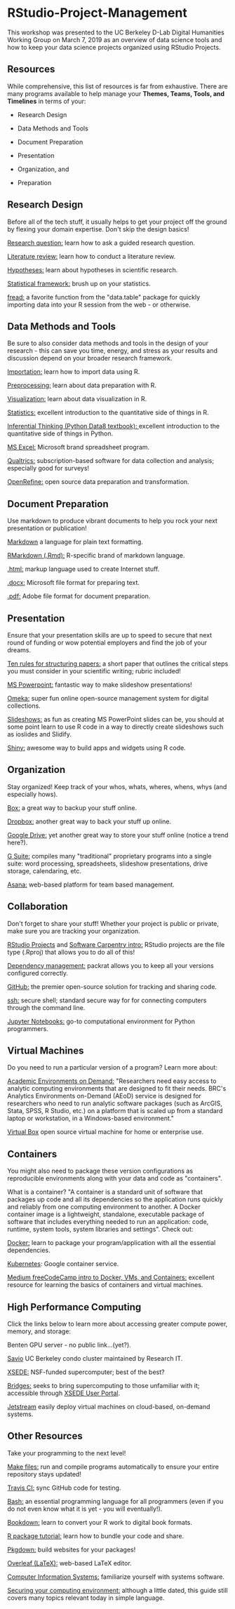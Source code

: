 # RStudio-Project-Management
This workshop was presented to the UC Berkeley D-Lab Digital Humanities Working Group on March 7, 2019 as an overview of data science tools and how to keep your data science projects organized using RStudio Projects. 

## Resources
While comprehensive, this list of resources is far from exhaustive. There are many programs available to help manage your **Themes, Teams, Tools, and Timelines** in terms of your: 

- Research Design

- Data Methods and Tools

- Document Preparation

- Presentation

- Organization, and

- Preparation

## Research Design
Before all of the tech stuff, it usually helps to get your project off the ground by flexing your domain expertise. Don't skip the design basics! 

[Research question:](http://guides.lib.berkeley.edu/c.php?g=63246) learn how to ask a guided research question. 

[Literature review:](http://guides.lib.berkeley.edu/Energy/lit-review) learn how to conduct a literature review. 

[Hypotheses:](https://undsci.berkeley.edu/article/howscienceworks_19) learn about hypotheses in scientific research. 

[Statistical framework:](https://www.khanacademy.org/math/statistics-probability/designing-studies) brush up on your statistics. 

[fread:](https://www.r-bloggers.com/getting-data-from-an-online-source/) a favorite function from the "data.table" package for quickly importing data into your R session from the web - or otherwise. 

## Data Methods and Tools
Be sure to also consider data methods and tools in the design of your research - this can save you time, energy, and stress as your results and discussion depend on your broader research framework. 

[Importation:](https://www.datacamp.com/community/tutorials/r-data-import-tutorial) learn how to import data using R. 

[Preprocessing:](https://cran.r-project.org/doc/contrib/de_Jonge+van_der_Loo-Introduction_to_data_cleaning_with_R.pdf) learn about data preparation with R. 

[Visualization:](https://r4ds.had.co.nz/data-visualisation.html) learn about data visualization in R. 

[Statistics:](https://cran.r-project.org/web/packages/IPSUR/vignettes/IPSUR.pdf) excellent introduction to the quantitative side of things in R. 

[Inferential Thinking (Python Data8 textbook): ](https://www.inferentialthinking.com/chapters/intro.html) excellent introduction to the quantitative side of things in Python. 

[MS Excel:](https://support.office.com/en-us/article/excel-for-windows-training-9bc05390-e94c-46af-a5b3-d7c22f6990bb) Microsoft brand spreadsheet program. 

[Qualtrics:](https://www.ndsu.edu/gdc/wp-content/pdf/qualtrics-step-by-step-manual.pdf) subscription-based software for data collection and analysis; especially good for surveys!

[OpenRefine:](http://openrefine.org/documentation.html) open source data preparation and transformation. 

## Document Preparation
Use markdown to produce vibrant documents to help you rock your next presentation or publication! 

[Markdown](https://www.markdownguide.org/) a language for plain text formatting. 

[RMarkdown (.Rmd):](https://rmarkdown.rstudio.com/lesson-1.html) R-specific brand of markdown language.

[.html:](https://html.com/) markup language used to create Internet stuff. 

[.docx:](https://edu.gcfglobal.org/en/word2016/) Microsoft file format for preparing text. 

[.pdf:](https://helpx.adobe.com/acrobat/tutorials.html) Adobe file format for document preparation. 

## Presentation
Ensure that your presentation skills are up to speed to secure that next round of funding or wow potential employers and find the job of your dreams.

[Ten rules for structuring papers:](https://journals.plos.org/ploscompbiol/article?id=10.1371/journal.pcbi.1005619) a short paper that outlines the critical steps you must consider in your scientific writing; rubric included! 

[MS Powerpoint:](https://business.tutsplus.com/tutorials/how-to-learn-powerpoint--cms-29884) fantastic way to make slideshow presentations! 

[Omeka:](https://omeka.org/) super fun online open-source management system for digital collections. 

[Slideshows:](https://yintingchou.com/posts/ioslides-vs-slidify-in-r-markdown-presentation/) as fun as creating MS PowerPoint slides can be, you should at some point learn to use R code in a way to directly create slideshows such as ioslides and Slidify. 

[Shiny:](https://shiny.rstudio.com/articles/basics.html) awesome way to build apps and widgets using R code. 

## Organization
Stay organized! Keep track of your whos, whats, wheres, whens, whys (and especially hows). 

[Box:](https://bconnected.berkeley.edu/collaboration-services/box) a great way to backup your stuff online. 

[Dropbox:](https://www.lynda.com/Dropbox-training-tutorials/1697-0.html) another great way to back your stuff up online. 

[Google Drive:](https://gsuite.google.com/learning-center/products/drive/get-started/#!/) yet another great way to store your stuff online (notice a trend here?). 

[G Suite:](https://gsuite.google.com/learning-center/#!/) compiles many "traditional" proprietary programs into a single suite: word processing, spreadsheets, slideshow presentations, drive storage, calendaring, etc. 

[Asana:](https://asana.com/guide) web-based platform for team based management. 

## Collaboration
Don't forget to share your stuff! Whether your project is public or private, make sure you are tracking your organization. 

[RStudio Projects](https://support.rstudio.com/hc/en-us/articles/200526207-Using-Projects) and [Software Carpentry intro:](https://swcarpentry.github.io/r-novice-gapminder/02-project-intro/) RStudio projects are the file type (.Rproj) that allows you to do all of this! 

[Dependency management:](https://rstudio.github.io/packrat/) packrat allows you to keep all your versions configured correctly. 

[GitHub:](https://guides.github.com/) the premier open-source solution for tracking and sharing code. 

[ssh:](https://happygitwithr.com/ssh-keys.html) secure shell; standard secure way for for connecting computers through the command line. 

[Jupyter Notebooks:](https://realpython.com/jupyter-notebook-introduction/) go-to computational environment for Python programmers. 

## Virtual Machines
Do you need to run a particular version of a program? Learn more about: 

[Academic Environments on Demand:](http://research-it.berkeley.edu/services/analytics-environments-demand) "Researchers need easy access to analytic computing environments that are designed to fit their needs. BRC's Analytics Environments on-Demand (AEoD) service is designed for researchers who need to run analytic software packages (such as ArcGIS, Stata, SPSS, R Studio, etc.) on a platform that is scaled up from a standard laptop or workstation, in a Windows-based environment."

[Virtual Box](https://www.virtualbox.org/) open source virtual machine for home or enterprise use. 

## Containers 
You might also need to package these version configurations as reproducible environments along with your data and code as "containers". 

What is a container? "A container is a standard unit of software that packages up code and all its dependencies so the application runs quickly and reliably from one computing environment to another. A Docker container image is a lightweight, standalone, executable package of software that includes everything needed to run an application: code, runtime, system tools, system libraries and settings". Check out: 

[Docker:](https://www.docker.com/resources/what-container) learn to package your program/application with all the essential dependencies. 

[Kubernetes](https://kubernetes.io/): Google container service. 

[Medium freeCodeCamp intro to Docker, VMs, and Containers:](https://medium.freecodecamp.org/comprehensive-introductory-guide-to-docker-vms-and-containers-4e42a13ee103) excellent resource for learning the basics of containers and virtual machines. 

## High Performance Computing
Click the links below to learn more about accessing greater compute power, memory, and storage: 

Benten GPU server - no public link...(yet?). 

[Savio](http://research-it.berkeley.edu/services/high-performance-computing/user-guide/savio-user-guide) UC Berkeley condo cluster maintained by Research IT.

[XSEDE:](http://research-it.berkeley.edu/services/high-performance-computing/user-guide/savio-user-guide) NSF-funded supercomputer; best of the best?

[Bridges:](http://research-it.berkeley.edu/services/high-performance-computing/user-guide/savio-user-guide) seeks to bring supercomputing to those unfamiliar with it; accessible through [XSEDE User Portal](https://portal.xsede.org/#/guest).

[Jetstream](https://jetstream-cloud.org/) easily deploy virtual machines on cloud-based, on-demand systems.

## Other Resources
Take your programming to the next level! 

[Make files:](https://opensource.com/article/18/8/what-how-makefile) run and compile programs automatically to ensure your entire repository stays updated! 

[Travis CI:](https://travis-ci.org/) sync GitHub code for testing. 

[Bash:](https://guide.bash.academy/) an essential programming language for all programmers (even if you do not even know what it is yet - you will eventually!).

[Bookdown:](https://bookdown.org/baydap/bookdownplus/) learn to convert your R work to digital book formats. 

[R package tutorial:](https://support.rstudio.com/hc/en-us/articles/200486488-Developing-Packages-with-RStudio) learn how to bundle your code and share. 

[Pkgdown:](https://pkgdown.r-lib.org/) build websites for your packages!

[Overleaf (LaTeX):](https://www.overleaf.com/learn/latex/Tutorials) web-based LaTeX editor.

[Computer Information Systems:](https://en.wikibooks.org/wiki/Introduction_to_Computer_Information_Systems/System_Software) familiarize yourself with systems software. 

[Securing your computing environment:](https://nces.ed.gov/pubs2003/secureweb/ch_6.asp) although a little dated, this guide still covers many topics relevant today in simple language. 

